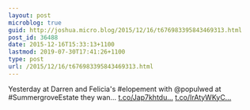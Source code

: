 ```yaml
---
layout: post
microblog: true
guid: http://joshua.micro.blog/2015/12/16/t676983395843469313.html
post_id: 36488
date: 2015-12-16T15:33:13+1100
lastmod: 2019-07-30T17:41:26+1100
type: post
url: /2015/12/16/t676983395843469313.html
---
```

Yesterday at Darren and Felicia's #elopement with @populwed at #SummergroveEstate they wan… [t.co/Jap7khtdu...](https://t.co/Jap7khtdud) [t.co/IrAtyWKyC...](https://t.co/IrAtyWKyCc)
